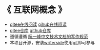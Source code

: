 # 《 互联网概念 》
- [gitee在线阅读](http://xiwenlu.gitee.io/internet-concept/)    [gihub在线阅读](https://xiwenlu.github.io/internet-concept/)
- [gitee仓库](https://xiwenlu.github.io/internet-concept/) [github仓库](https://xiwenlu.gitee.io/internet-concept)
- 遵循遵循 [阮一峰中文技术文档的写作规范](https://github.com/ruanyf/document-style-guide)
- 本项目开源，安装[writerside](https://www.jetbrains.com/writerside/)使用[git](https://git-scm.com/downloads)即可参与

<img src="home.jpg" alt=""/>

[//]: # (<seealso>)

[//]: # (    <category ref="wrs">)

[//]: # (        <a href="https://plugins.jetbrains.com/plugin/20158-writerside/docs/markup-reference.html">Markup reference</a>)

[//]: # (        <a href="https://plugins.jetbrains.com/plugin/20158-writerside/docs/manage-table-of-contents.html">Reorder topics in the TOC</a>)

[//]: # (        <a href="https://plugins.jetbrains.com/plugin/20158-writerside/docs/local-build.html">Build and publish</a>)

[//]: # (        <a href="https://plugins.jetbrains.com/plugin/20158-writerside/docs/configure-search.html">Configure Search</a>)

[//]: # (    </category>)

[//]: # (</seealso>)